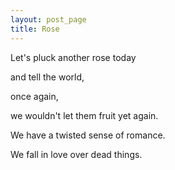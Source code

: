 ```yaml
---
layout: post_page
title: Rose
---
```

Let's pluck another rose today

and tell the world,

once again,

we wouldn't let them fruit yet again.

We have a twisted sense of romance.

We fall in love over dead things.
